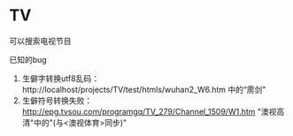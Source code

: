 TV
==

可以搜索电视节目


已知的bug
1. 生僻字转换utf8乱码：http://localhost/projects/TV/test/htmls/wuhan2_W6.htm 中的“雳剑”
2. 生僻符号转换失败：http://epg.tvsou.com/programgq/TV_279/Channel_1509/W1.htm "澳视高清"中的"(与<澳视体育>同步)"